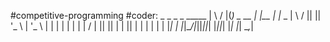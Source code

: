  #competitive-programming
 #coder: 
                                 _      _  _         _        _____
                                | \    / |(_) _ __  | |__    |_   _|_   _ 
                                |  \  /  || || '_ \ | '_ \     | | | | | | 
                                | | \/ | || || | | || | | |    | | | |_| | 
                                |_|\__/|_||_||_| |_||_| |_|    |_|  \__,_| 
